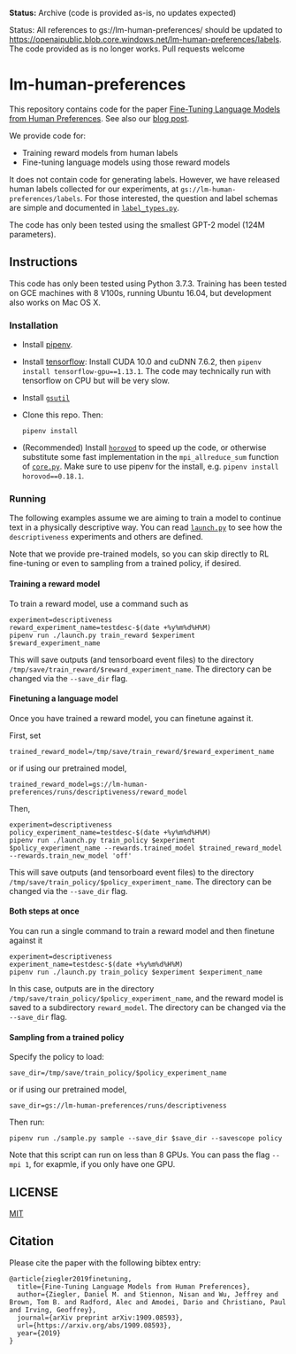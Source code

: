 **Status:** Archive (code is provided as-is, no updates expected)

Status: All references to gs://lm-human-preferences/ should be updated to https://openaipublic.blob.core.windows.net/lm-human-preferences/labels. The code provided as is no longer works. Pull requests welcome

# lm-human-preferences

This repository contains code for the paper [Fine-Tuning Language Models from Human Preferences](https://arxiv.org/abs/1909.08593).  See also our [blog post](https://openai.com/blog/fine-tuning-gpt-2/).

We provide code for:
- Training reward models from human labels
- Fine-tuning language models using those reward models

It does not contain code for generating labels.  However, we have released human labels collected for our experiments, at `gs://lm-human-preferences/labels`.
For those interested, the question and label schemas are simple and documented in [`label_types.py`](./lm_human_preferences/label_types.py).

The code has only been tested using the smallest GPT-2 model (124M parameters).

## Instructions

This code has only been tested using Python 3.7.3.  Training has been tested on GCE machines with 8 V100s, running Ubuntu 16.04, but development also works on Mac OS X.

### Installation

- Install [pipenv](https://github.com/pypa/pipenv#installation).

- Install [tensorflow](https://www.tensorflow.org/install/gpu):  Install CUDA 10.0 and cuDNN 7.6.2, then `pipenv install tensorflow-gpu==1.13.1`.  The code may technically run with tensorflow on CPU but will be very slow.

- Install [`gsutil`](https://cloud.google.com/storage/docs/gsutil_install)

- Clone this repo.  Then:
  ```
  pipenv install
  ```

- (Recommended) Install [`horovod`](https://github.com/horovod/horovod#install) to speed up the code, or otherwise substitute some fast implementation in the `mpi_allreduce_sum` function of [`core.py`](./lm_human_preferences/utils/core.py).  Make sure to use pipenv for the install, e.g. `pipenv install horovod==0.18.1`.

### Running

The following examples assume we are aiming to train a model to continue text in a physically descriptive way.
You can read [`launch.py`](./launch.py) to see how the `descriptiveness` experiments and others are defined.

Note that we provide pre-trained models, so you can skip directly to RL fine-tuning or even to sampling from a trained policy, if desired.

#### Training a reward model

To train a reward model, use a command such as
```
experiment=descriptiveness
reward_experiment_name=testdesc-$(date +%y%m%d%H%M)
pipenv run ./launch.py train_reward $experiment $reward_experiment_name
```

This will save outputs (and tensorboard event files) to the directory `/tmp/save/train_reward/$reward_experiment_name`.  The directory can be changed via the `--save_dir` flag.

#### Finetuning a language model

Once you have trained a reward model, you can finetune against it.

First, set
```
trained_reward_model=/tmp/save/train_reward/$reward_experiment_name
```
or if using our pretrained model,
```
trained_reward_model=gs://lm-human-preferences/runs/descriptiveness/reward_model
```

Then,
```
experiment=descriptiveness
policy_experiment_name=testdesc-$(date +%y%m%d%H%M)
pipenv run ./launch.py train_policy $experiment $policy_experiment_name --rewards.trained_model $trained_reward_model --rewards.train_new_model 'off'
```

This will save outputs (and tensorboard event files) to the directory `/tmp/save/train_policy/$policy_experiment_name`.  The directory can be changed via the `--save_dir` flag.

#### Both steps at once

You can run a single command to train a reward model and then finetune against it
```
experiment=descriptiveness
experiment_name=testdesc-$(date +%y%m%d%H%M)
pipenv run ./launch.py train_policy $experiment $experiment_name
```

In this case, outputs are in the directory `/tmp/save/train_policy/$policy_experiment_name`, and the reward model is saved to a subdirectory `reward_model`.  The directory can be changed via the `--save_dir` flag.

#### Sampling from a trained policy

Specify the policy to load:
```
save_dir=/tmp/save/train_policy/$policy_experiment_name
```
or if using our pretrained model,
```
save_dir=gs://lm-human-preferences/runs/descriptiveness
```

Then run:
```
pipenv run ./sample.py sample --save_dir $save_dir --savescope policy
```

Note that this script can run on less than 8 GPUs.  You can pass the flag `--mpi 1`, for exapmle, if you only have one GPU.

## LICENSE

[MIT](./LICENSE)

## Citation

Please cite the paper with the following bibtex entry:
```
@article{ziegler2019finetuning,
  title={Fine-Tuning Language Models from Human Preferences},
  author={Ziegler, Daniel M. and Stiennon, Nisan and Wu, Jeffrey and Brown, Tom B. and Radford, Alec and Amodei, Dario and Christiano, Paul and Irving, Geoffrey},
  journal={arXiv preprint arXiv:1909.08593},
  url={https://arxiv.org/abs/1909.08593},
  year={2019}
}
```
